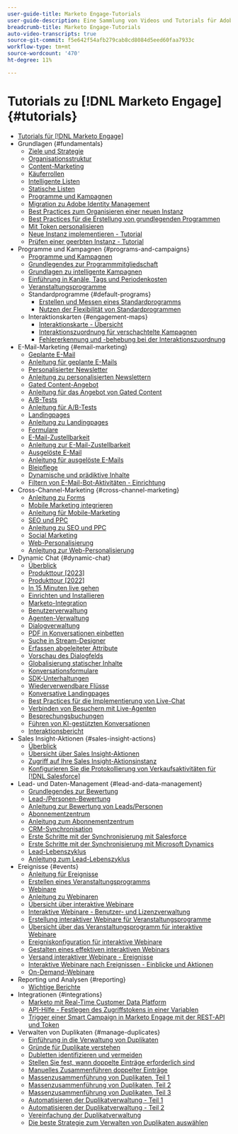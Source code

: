 ```yaml
---
user-guide-title: Marketo Engage-Tutorials
user-guide-description: Eine Sammlung von Videos und Tutorials für Adobe Marketo Engage.
breadcrumb-title: Marketo Engage-Tutorials
auto-video-transcripts: true
source-git-commit: f5e642f54afb279cab8cd8084d5eed60faa7933c
workflow-type: tm+mt
source-wordcount: '470'
ht-degree: 11%

---
```



# Tutorials zu [!DNL Marketo Engage] {#tutorials}

+ [Tutorials für [!DNL Marketo Engage]](/help/_marketo-main/overview.md)
+ Grundlagen {#fundamentals}
   + [Ziele und Strategie](/help/fundamentals/goals-and-strategy-learn.md)
   + [Organisationsstruktur](/help/fundamentals/organizational-structure-learn.md)
   + [Content-Marketing](/help/fundamentals/content-marketing-learn.md)
   + [Käuferrollen](/help/fundamentals/buyer-personas-learn.md)
   + [Intelligente Listen](/help/fundamentals/smart-lists.md)
   + [Statische Listen](/help/fundamentals/static-lists.md)
   + [Programme und Kampagnen](/help/fundamentals/programs-and-campaigns.md)
   + [Migration zu Adobe Identity Management](/help/fundamentals/migrating-to-adobe-identity-management.md)
   + [Best Practices zum Organisieren einer neuen Instanz](/help/fundamentals/best-practices-to-organize-a-new-instance.md)
   + [Best Practices für die Erstellung von grundlegenden Programmen](/help/fundamentals/best-practices-for-creating-foundational-programs.md)
   + [Mit Token personalisieren](/help/personalization/personalize-with-tokens.md)
   + [Neue Instanz implementieren - Tutorial](https://experienceleague.adobe.com/en/docs/experiences-by-you/implementing-new-instance/overview)
   + [Prüfen einer geerbten Instanz - Tutorial](https://experienceleague.adobe.com/docs/marketo-learn/auditing-an-inherited-instance/overview.html?lang=de)
+ Programme und Kampagnen {#programs-and-campaigns}
   + [Programme und Kampagnen](/help/programs/understanding-programs-and-campaigns.md)
   + [Grundlegendes zur Programmmitgliedschaft](/help/programs/understanding-program-membership.md)
   + [Grundlagen zu intelligente Kampagnen](/help/campaigns/smart-campaigns-101.md)
   + [Einführung in Kanäle, Tags und Periodenkosten](/help/programs/channels-tags-period-costs.md)
   + [Veranstaltungsprogramme](/help/programs/event-programs.md)
   + Standardprogramme {#default-programs}
      + [Erstellen und Messen eines Standardprogramms](/help/programs/create-and-measure-default-programs.md)
      + [Nutzen der Flexibilität von Standardprogrammen](/help/programs/leverage-the-flexibility-of-default-programs.md)
   + Interaktionskarten {#engagement-maps}
      + [Interaktionskarte - Übersicht](/help/engagement-maps/engagement-map-overview.md)
      + [Interaktionszuordnung für verschachtelte Kampagnen](/help/engagement-maps/engagement-map-nested-campaign.md)
      + [Fehlererkennung und -behebung bei der Interaktionszuordnung](/help/engagement-maps/engagement-map-error-detection-and-resolution.md)
+ E-Mail-Marketing {#email-marketing}
   + [Geplante E-Mail](/help/email-marketing/scheduled-email-learn.md)
   + [Anleitung für geplante E-Mails](/help/email-marketing/scheduled-email-watch.md)
   + [Personalisierter Newsletter](/help/email-marketing/personalized-newsletter-learn.md)
   + [Anleitung zu personalisierten Newslettern](/help/email-marketing/personalized-newsletter-watch.md)
   + [Gated Content-Angebot](/help/email-marketing/gated-content-offer-learn.md)
   + [Anleitung für das Angebot von Gated Content](/help/email-marketing/gated-content-offer-watch.md)
   + [A/B-Tests](/help/email-marketing/ab-testing-learn.md)
   + [Anleitung für A/B-Tests](/help/email-marketing/ab-testing-watch.md)
   + [Landingpages](/help/email-marketing/landing-pages-learn.md)
   + [Anleitung zu Landingpages](/help/email-marketing/landing-pages-watch.md)
   + [Formulare](/help/email-marketing/forms-learn.md)
   + [E-Mail-Zustellbarkeit](/help/email-marketing/email-deliverability-learn.md)
   + [Anleitung zur E-Mail-Zustellbarkeit](/help/email-marketing/email-deliverability-watch.md)
   + [Ausgelöste E-Mail](/help/email-marketing/triggered-email-learn.md)
   + [Anleitung für ausgelöste E-Mails](/help/email-marketing/triggered-email-watch.md)
   + [Bleipflege](/help/email-marketing/lead-nuturing-learn.md)
   + [Dynamische und prädiktive Inhalte](/help/email-marketing/dynamic-and-predictive-content-learn.md)
   + [Filtern von E-Mail-Bot-Aktivitäten - Einrichtung](/help/filtering-email-bot-activities/setup.md)
+ Cross-Channel-Marketing {#cross-channel-marketing}
   + [Anleitung zu Forms](/help/email-marketing/forms-watch.md)
   + [Mobile Marketing integrieren](/help/cross-channel-marketing/mobile-marketing-learn.md)
   + [Anleitung für Mobile-Marketing](/help/cross-channel-marketing/mobile-marketing-watch.md)
   + [SEO und PPC](/help/cross-channel-marketing/seo-and-ppc-learn.md)
   + [Anleitung zu SEO und PPC](/help/cross-channel-marketing/seo-and-ppc-watch.md)
   + [Social Marketing](/help/cross-channel-marketing/social-marketing-learn.md)
   + [Web-Personalisierung](/help/cross-channel-marketing/web-personalization-learn.md)
   + [Anleitung zur Web-Personalisierung](/help/cross-channel-marketing/web-personalization-watch.md)
+ Dynamic Chat {#dynamic-chat}
   + [Überblick](/help/dynamic-chat/dynamic-chat-overview.md)
   + [Produkttour [2023]](/help/dynamic-chat/product-tour.md)
   + [Produkttour [2022]](/help/dynamic-chat/product-tour-2022.md)
   + [In 15 Minuten live gehen](/help/dynamic-chat/go-live-in-15-minutes.md)
   + [Einrichten und Installieren](/help/dynamic-chat/setup.md)
   + [Marketo-Integration](/help/dynamic-chat/marketo-integration.md)
   + [Benutzerverwaltung](/help/dynamic-chat/user-management.md)
   + [Agenten-Verwaltung](/help/dynamic-chat/agent-management.md)
   + [Dialogverwaltung](/help/dynamic-chat/dialogue-management.md)
   + [PDF in Konversationen einbetten](/help/dynamic-chat/document-cloud-integration.md)
   + [Suche in Stream-Designer](/help/dynamic-chat/search-in-stream-designer.md)
   + [Erfassen abgeleiteter Attribute](/help/dynamic-chat/capture-inferred-attributes.md)
   + [Vorschau des Dialogfelds](/help/dynamic-chat/dialogue-preview.md)
   + [Globalisierung statischer Inhalte](/help/dynamic-chat/globalization-of-static-content.md)
   + [Konversationsformulare](/help/dynamic-chat/conversational-forms.md)
   + [SDK-Unterhaltungen](/help/dynamic-chat/conversations-sdk.md)
   + [Wiederverwendbare Flüsse](/help/dynamic-chat/reusable-flows.md)
   + [Konversative Landingpages](/help/dynamic-chat/conversational-landing-pages.md)
   + [Best Practices für die Implementierung von Live-Chat](/help/dynamic-chat/live-chat-best-practices.md)
   + [Verbinden von Besuchern mit Live-Agenten](/help/dynamic-chat/connect-visitors-to-live-agents.md)
   + [Besprechungsbuchungen](/help/dynamic-chat/meeting-booking.md)
   + [Führen von KI-gestützten Konversationen](/help/dynamic-chat/gen-ai-features.md)
   + [Interaktionsbericht](/help/dynamic-chat/engagement-report.md)
+ Sales Insight-Aktionen {#sales-insight-actions}
   + [Überblick](/help/sales-insight-actions/overview.md)
   + [Übersicht über Sales Insight-Aktionen](/help/sales-insight-actions/sales-insight-actions-overview.md)
   + [Zugriff auf Ihre Sales Insight-Aktionsinstanz](/help/sales-insight-actions/accessing-your-sales-insight-actions-instance.md)
   + [Konfigurieren Sie die Protokollierung von Verkaufsaktivitäten für [!DNL Salesforce]](/help/sales-insight-actions/configure-sales-activity-logging-to-salesforce.md)
+ Lead- und Daten-Management {#lead-and-data-management}
   + [Grundlegendes zur Bewertung](/help/lead-and-data-management/understanding-scoring.md)
   + [Lead-/Personen-Bewertung](/help/lead-and-data-management/lead-scoring-learn.md)
   + [Anleitung zur Bewertung von Leads/Personen](/help/lead-and-data-management/lead-scoring-watch.md)
   + [Abonnementzentrum](/help/lead-and-data-management/subscription-center-learn.md)
   + [Anleitung zum Abonnementzentrum](/help/lead-and-data-management/subscription-center-watch.md)
   + [CRM-Synchronisation](/help/lead-and-data-management/crm-sync-learn.md)
   + [Erste Schritte mit der Synchronisierung mit Salesforce](/help/integrations/salesforce-sync-setup.md)
   + [Erste Schritte mit der Synchronisierung mit Microsoft Dynamics](/help/integrations/microsoft-dynamics-sync-setup.md)
   + [Lead-Lebenszyklus](/help/lead-and-data-management/lead-lifecycle-learn.md)
   + [Anleitung zum Lead-Lebenszyklus](/help/lead-and-data-management/lead-lifecycle-watch.md)
+ Ereignisse {#events}
   + [Anleitung für Ereignisse](/help/events/events-watch.md)
   + [Erstellen eines Veranstaltungsprogramms](/help/events/events-learn.md)
   + [Webinare](/help/events/webinar-learn.md)
   + [Anleitung zu Webinaren](/help/events/webinar-watch.md)
   + [Übersicht über interaktive Webinare](/help/events/interactive-webinars-overview.md)
   + [Interaktive Webinare - Benutzer- und Lizenzverwaltung](/help/events/interactive-webinars-user-and-license-management.md)
   + [Erstellung interaktiver Webinare für Veranstaltungsprogramme](/help/events/interactive-webinars-event-program-creation.md)
   + [Übersicht über das Veranstaltungsprogramm für interaktive Webinare](/help/events/interactive-webinars-event-program-overview.md)
   + [Ereigniskonfiguration für interaktive Webinare](/help/events/interactive-webinars-event-configuration.md)
   + [Gestalten eines effektiven interaktiven Webinars](/help/events/design-an-effective-interactive-webinar.md)
   + [Versand interaktiver Webinare - Ereignisse](/help/events/interactive-webinars-event-delivery.md)
   + [Interaktive Webinare nach Ereignissen - Einblicke und Aktionen](/help/events/interactive-webinars-post-event-insights-and-actions.md)
   + [On-Demand-Webinare](/help/events/on-demand-webinars.md)
+ Reporting und Analysen {#reporting}
   + [Wichtige Berichte](/help/reporting/key-reports.md)
+ Integrationen {#integrations}
   + [Marketo mit Real-Time Customer Data Platform](https://experienceleague.adobe.com/docs/platform-learn/tutorials/sources/ingest-data-from-marketo.html?lang=de)
   + [API-Hilfe - Festlegen des Zugriffstokens in einer Variablen](/help/integrations/api-set-access-token-variable.md)
   + [Trigger einer Smart Campaign in Marketo Engage mit der REST-API und Token](/help/integrations/trigger-smart-campaign-rest-api.md)
+ Verwalten von Duplikaten {#manage-duplicates}
   + [Einführung in die Verwaltung von Duplikaten](/help/managing-duplicates/introduction-managing-duplicates.md)
   + [Gründe für Duplikate verstehen](/help/managing-duplicates/why-duplicates-occur.md)
   + [Dubletten identifizieren und vermeiden](/help/managing-duplicates/identify-prevent-duplicates.md)
   + [Stellen Sie fest, wann doppelte Einträge erforderlich sind](/help/managing-duplicates/determine-necessary-duplicates.md)
   + [Manuelles Zusammenführen doppelter Einträge](/help/managing-duplicates/merge-manually.md)
   + [Massenzusammenführung von Duplikaten, Teil 1](/help/managing-duplicates/bulk-merge-part-1.md)
   + [Massenzusammenführung von Duplikaten, Teil 2](/help/managing-duplicates/bulk-merge-part-2.md)
   + [Massenzusammenführung von Duplikaten, Teil 3](/help/managing-duplicates/bulk-merge-part-3.md)
   + [Automatisieren der Duplikatverwaltung - Teil 1](/help/managing-duplicates/automate-integration-part-1.md)
   + [Automatisieren der Duplikatverwaltung - Teil 2](/help/managing-duplicates/automate-integration-part-2.md)
   + [Vereinfachung der Duplikatverwaltung](/help/managing-duplicates/simplify-acs.md)
   + [Die beste Strategie zum Verwalten von Duplikaten auswählen](/help/managing-duplicates/duplicate-strategy.md)
